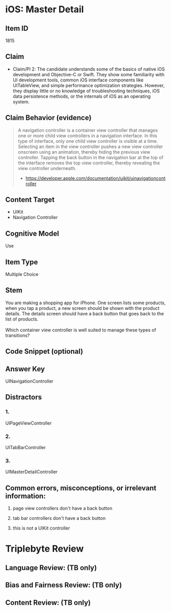 # iOS: Master Detail


## Item ID
1815

## Claim
-   Claim/PI 2: The candidate understands some of the basics of native iOS development and Objective-C or Swift. They show some familiarity with UI development tools, common iOS interface components like UITableView, and simple performance optimization strategies. However, they display little or no knowledge of troubleshooting techniques, iOS data persistence methods, or the internals of iOS as an operating system.


## Claim Behavior (evidence)

> A navigation controller is a container view controller that manages one or more child view controllers in a navigation interface. In this type of interface, only one child view controller is visible at a time. Selecting an item in the view controller pushes a new view controller onscreen using an animation, thereby hiding the previous view controller. Tapping the back button in the navigation bar at the top of the interface removes the top view controller, thereby revealing the view controller underneath.
> - https://developer.apple.com/documentation/uikit/uinavigationcontroller

## Content Target
* UIKit
* Navigation Controller


## Cognitive Model
Use


## Item Type
Multiple Choice


## Stem
You are making a shopping app for iPhone. One screen lists some products, when you tap a product, a new screen should be shown with the product details. The details screen should have a back button that goes back to the list of products.
<br><br>
Which container view controller is well suited to manage these types of transitions?


## Code Snippet (optional)



## Answer Key
UINavigationController


## Distractors
### 1.
UIPageViewController


### 2.
UITabBarController


### 3.
UIMasterDetailController


## Common errors, misconceptions, or irrelevant information:

1. page view controllers don't have a back button

2. tab bar controllers don't have a back button

3. this is not a UIKit controller


# Triplebyte Review


## Language Review: (TB only)


## Bias and Fairness Review: (TB only)


## Content Review: (TB only)

